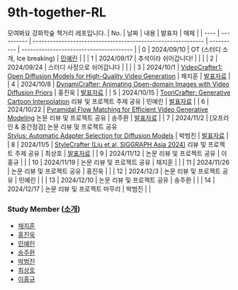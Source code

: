 # 9th-together-RL
모여봐요 강화학숲 책거리 레포입니다.
| No.  | 날짜       | 내용                                                         | 발표자     | 매체                                    |
| ---- | ---------- | ------------------------------------------------------------ | ---------- | --------------------------------------- |
| 0    | 2024/09/10 | OT (스터디 소개, Ice breaking)                               | [민예린]() |                                         |
| 1    | 2024/09/17 | 추석이라 쉬어갑니다!                                         |            |                                         |
| 2    | 2024/09/24 | 스터디 사정으로 쉬어갑니다                                   |            |                                         |
| 3    | 2024/10/1  | [VideoCrafter1: Open Diffusion Models for High-Quality Video Generation](https://arxiv.org/abs/2310.19512) | 채지훈     | [발표자료](./VideoCrafter1.pdf)         |
| 4    | 2024/10/8  | [DynamiCrafter: Animating Open-domain Images with Video Diffusion Priors](https://arxiv.org/abs/2310.12190) | 홍진욱     | [발표자료](.\DynamiCrafter.pdf)         |
| 5    | 2024/10/15 | [ToonCrafter: Generative Cartoon Interpolation](https://arxiv.org/abs/2405.17933) 리뷰 및 프로젝트 주제 공유 | 민예린     | [발표자료](.\ToonCrafter.pdf)           |
| 6    | 2024/10/22 | [Pyramidal Flow Matching for Efficient Video Generative Modeling](https://pyramid-flow.github.io/) 논문 리뷰 및 프로젝트 공유 | 송주환     | [발표자료](.\PyramidalFlowMatching.pdf) |
| 7    | 2024/11/2  | [오프라인 & 중간점검] 논문 리뷰 및 프로젝트 공유 <br> [Stylus: Automatic Adapter Selection for Diffusion Models](https://stylus-diffusion.github.io/) | 박범진     | [발표자료](Stylus.pdf)                  |
| 8    | 2024/11/5  | [StyleCrafter (Liu et al, SIGGRAPH Asia 2024)](https://arxiv.org/abs/2312.00330) 리뷰 및 프로젝트 주제 공유 | 최상호     | <a href="StyleCrafter - RL Together 9th.pdf">발표자료</a>          |
| 9    | 2024/11/12 | 논문 리뷰 및 프로젝트 공유                                   | 이홍규     |                                         |
| 10   | 2024/11/19 | 논문 리뷰 및 프로젝트 공유                                   | 채지훈     |                                         |
| 11   | 2024/11/26 | 논문 리뷰 및 프로젝트 공유                                   | 홍진욱     |                                         |
| 12   | 2024/12/3  | 논문 리뷰 및 프로젝트 공유                                   | 민예린     |                                         |
| 13   | 2024/12/10 | 논문 리뷰 및 프로젝트 공유                                   | 송주환     |                                         |
| 14   | 2024/12/17 | 논문 리뷰 및 프로젝트 마무리                                 | 박범진     |                                         |

### Study Member ([소개](https://github.com/Pseudo-Lab/9th-together-RL/discussions/1))

* [채지훈]()
* [홍진욱]()
* [민예린]()
* [송주환]()
* [박범진]()
* [최상호]()
* [이홍규]()
